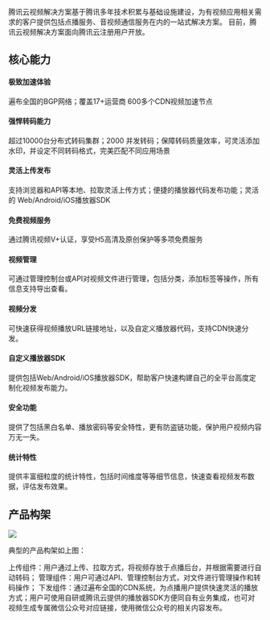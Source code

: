 
腾讯云视频解决方案基于腾讯多年技术积累与基础设施建设，为有视频应用相关需求的客户提供包括点播服务、音视频通信服务在内的一站式解决方案。
目前，腾讯云视频解决方案面向腾讯云注册用户开放。

## 核心能力

#### 极致加速体验
遍布全国的BGP网络；覆盖17+运营商 600多个CDN视频加速节点
  
#### 强悍转码能力
超过10000台分布式转码集群；2000 并发转码；保障转码质量效率，可灵活添加水印，并设定不同转码格式，完美匹配不同应用场景
  
#### 灵活上传发布
支持浏览器和API等本地、拉取灵活上传方式；便捷的播放器代码发布功能；灵活的 Web/Android/iOS播放器SDK
  
#### 免费视频服务
通过腾讯视频V+认证，享受H5高清及原创保护等多项免费服务

#### 视频管理
可通过管理控制台或API对视频文件进行管理，包括分类，添加标签等操作，所有信息支持导出查看。
  
#### 视频分发
可快速获得视频播放URL链接地址，以及自定义播放器代码，支持CDN快速分发。
 
#### 自定义播放器SDK
提供包括Web/Android/iOS播放器SDK，帮助客户快速构建自己的全平台高度定制化视频发布能力。
  
#### 安全功能
提供了包括黑白名单、播放密码等安全特性，更有防盗链功能，保护用户视频内容万无一失。
  
#### 统计特性
提供丰富细粒度的统计特性，包括时间维度等等细节信息，快速查看视频发布数据，评估发布效果。

## 产品构架

![](//mccdn.qcloud.com/static/img/1e3cded6d16ba2d0d203adcd0e01c3e5/image.png)

典型的产品构架如上图：

上传组件：用户通过上传、拉取方式，将视频存放于点播后台，并根据需要进行自动转码；
管理组件：用户可通过API、管理控制台方式，对文件进行管理操作和转码操作；
下发组件：通过遍布全国的CDN系统，为点播用户提供快速灵活的播放方式；用户可使用自研或腾讯云提供的播放器SDK方便同自有业务集成，也可对视频生成专属微信公众号对应链接，使用微信公众号的相关内容发布。
